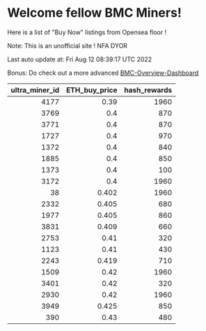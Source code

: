 # Welcome fellow BMC Miners!
Here is a list of "Buy Now" listings from Opensea floor !

Note: This is an unofficial site ! NFA DYOR

Last auto update at: Fri Aug 12 08:39:17 UTC 2022

Bonus: Do check out a more advanced [BMC-Overview-Dashboard](https://dune.com/defifunk/BMC-Overview-Dashboard)


|   ultra_miner_id |   ETH_buy_price |   hash_rewards |
|-----------------:|----------------:|---------------:|
|             4177 |           0.39  |           1960 |
|             3769 |           0.4   |            870 |
|             3771 |           0.4   |            870 |
|             1727 |           0.4   |            970 |
|             1372 |           0.4   |            840 |
|             1885 |           0.4   |            850 |
|             1373 |           0.4   |            100 |
|             3172 |           0.4   |           1960 |
|               38 |           0.402 |           1960 |
|             2332 |           0.405 |            680 |
|             1977 |           0.405 |            860 |
|             3831 |           0.409 |            660 |
|             2753 |           0.41  |            320 |
|             1123 |           0.41  |            430 |
|             2243 |           0.419 |            710 |
|             1509 |           0.42  |           1960 |
|             3401 |           0.42  |            320 |
|             2930 |           0.42  |           1960 |
|             3949 |           0.425 |            850 |
|              390 |           0.43  |            480 |
